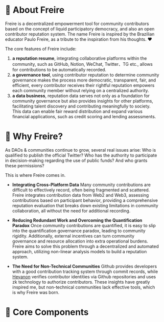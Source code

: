 # 👋 About Freire
Freire is a decentralized empowerment tool for community contributors based on the concept of liquid participatory democracy, and also an open contributor reputation system. The name Freire is inspired by the Brazilian educator Paulo Freire, as a tribute to the inspiration from his thoughts. ❤️

The core features of Freire include:

1. **a reputation resume**, integrating collaborative platforms within the community, such as GitHub, Notion, WeChat, Twitter、TG etc., allows for contributions to be automatically recorded.
2. **a governance tool**, using contributor reputation to determine community governance makes the process more democratic, transparent, fair, and efficient, every contributor receives their rightful reputation empowers each community member without relying on a centralized authority.
3. **a data business**, reputation data serves not only as a foundation for community governance but also provides insights for other platforms, facilitating talent discovery and contributing meaningfully to society. This data can enable fair reward distribution and expand various financial applications, such as credit scoring and lending assessments.

# 👀 Why Freire?

As DAOs & communities continue to grow, several real issues arise: Who is qualified to publish the official Twitter? Who has the authority to participate in decision-making regarding the use of public funds? And who grants these permissions? 

This is where Freire comes in.

- **Integrating Cross-Platform Data**
Many community contributions are difficult to effectively record, often being fragmented and scattered. Freire integrates contribution data from Web2 and Web3, assessing contributions based on participant behavior, providing a comprehensive reputation evaluation that breaks down existing limitations in community collaboration, all without the need for additional recording.

- **Reducing Redundant Work and Overcoming the Quantification Paradox**
Once community contributions are quantified, it is easy to slip into the quantification governance paradox, leading to community rigidity. Additionally, external incentives can turn community governance and resource allocation into extra operational burdens. Freire aims to solve this problem through a decentralized and automated approach, utilizing non-linear analysis models to build a reputation system.

- **The Need for Non-Technical Communities**
Github provides developers with a good contribution tracking system through commit records, while [Heyanon](https://www.heyanon.xyz/) verifies contributor identities via Github repositories and uses zk technology to authorize contributors. These insights have greatly inspired me, but non-technical communities lack effective tools, which is why Freire was born.

# 🦾 Core Components



